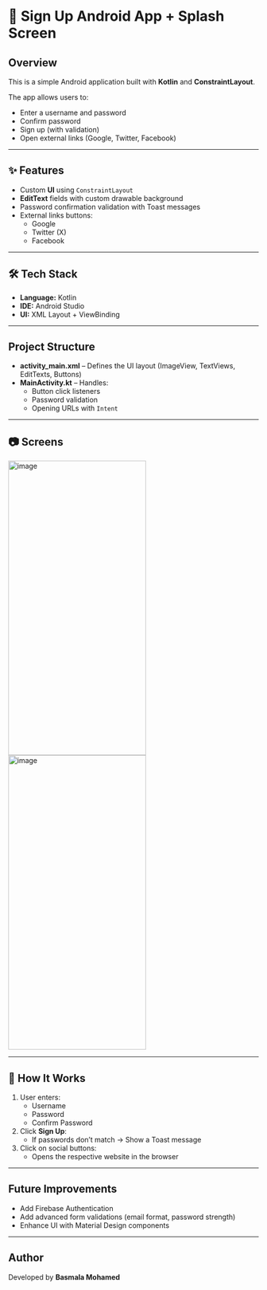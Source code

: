 # 📱 Sign Up Android App + Splash Screen

## Overview
This is a simple Android application built with **Kotlin** and **ConstraintLayout**.  

The app allows users to:
- Enter a username and password
- Confirm password
- Sign up (with validation)
- Open external links (Google, Twitter, Facebook)

---

## ✨ Features
- Custom **UI** using `ConstraintLayout`
- **EditText** fields with custom drawable background
- Password confirmation validation with Toast messages
- External links buttons:
  - Google
  - Twitter (X)
  - Facebook

---

## 🛠 Tech Stack
- **Language:** Kotlin  
- **IDE:** Android Studio  
- **UI:** XML Layout + ViewBinding  

---

## Project Structure

- **activity_main.xml** – Defines the UI layout (ImageView, TextViews, EditTexts, Buttons)
- **MainActivity.kt** – Handles:
  - Button click listeners
  - Password validation
  - Opening URLs with `Intent`

---

## 📷 Screens

<img width="277" height="591" alt="image" src="https://github.com/user-attachments/assets/2f9e645e-f8a3-487f-89dc-da7836bef3dd" />
<img width="277" height="591" alt="image" src="https://github.com/user-attachments/assets/433409f2-d236-4ad8-b524-d3a48a73e534" />


---


## 🚀 How It Works
1. User enters:
   - Username
   - Password
   - Confirm Password
2. Click **Sign Up**:
   - If passwords don’t match → Show a Toast message
3. Click on social buttons:
   - Opens the respective website in the browser

---

## Future Improvements
- Add Firebase Authentication
- Add advanced form validations (email format, password strength)
- Enhance UI with Material Design components

---

## Author
Developed by **Basmala Mohamed**
